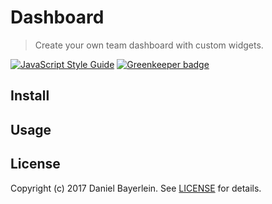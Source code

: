 # Dashboard

> Create your own team dashboard with custom widgets.

[![JavaScript Style Guide](https://img.shields.io/badge/code_style-standard-brightgreen.svg)](https://standardjs.com)
[![Greenkeeper badge](https://badges.greenkeeper.io/danielbayerlein/dashboard.svg)](https://greenkeeper.io/)

## Install

## Usage

## License

Copyright (c) 2017 Daniel Bayerlein. See [LICENSE](./LICENSE.md) for details.
